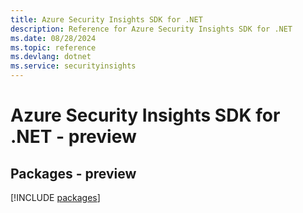 ```yaml
---
title: Azure Security Insights SDK for .NET
description: Reference for Azure Security Insights SDK for .NET
ms.date: 08/28/2024
ms.topic: reference
ms.devlang: dotnet
ms.service: securityinsights
---
```

# Azure Security Insights SDK for .NET - preview
## Packages - preview
[!INCLUDE [packages](security-insights-index.md)]